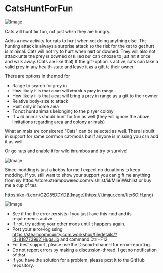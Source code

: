 # CatsHuntForFun

![Image](https://i.imgur.com/buuPQel.png)


Cats will hunt for fun, not just when they are hungry.

Adds a new activity for cats to hunt when not doing anything else.
The hunting attack is always a surprise attack so the risk for the cat to get hurt is minimal.
Cats will not try to hunt when hurt or downed.
They will also not attack until the prey is downed or killed but can choose to just hit it once and walk away. (Cats are like that)
If the gift-option is active, cats can take a valid prey in any health-state and leave it as a gift to their owner.

There are options in the mod for
- Range to search for prey in
- How likely it is that a cat will attack a prey in range
- How likely it is that a cat will bring a prey in range as a gift to their owner
- Relative body-size to attack
- Hunt only in home area
- To not hunt animals belonging to the player colony
- If wild animals should hunt for fun as well (they will ignore the above limitations regarding area and colony animals)

What animals are considered "Cats" can be selected as well.
There is built in support for some common cat-mods but if anyone is missing you can add it as well.

Or go nuts and enable it for wild thrumbos and try to survive!
	
![Image](https://i.imgur.com/O0IIlYj.png)

Since modding is just a hobby for me I expect no donations to keep modding. If you still want to show your support you can gift me anything from my https://store.steampowered.com/wishlist/id/Mlie]Wishlist or buy me a cup of tea.

https://ko-fi.com/G2G55DDYD]![Image](https://i.imgur.com/Utx6OIH.png)


![Image](https://i.imgur.com/PwoNOj4.png)



-  See if the the error persists if you just have this mod and its requirements active.
-  If not, try adding your other mods until it happens again.
-  Post your error-log using https://steamcommunity.com/workshop/filedetails/?id=818773962]HugsLib and command Ctrl+F12
-  For best support, please use the Discord-channel for error-reporting.
-  Do not report errors by making a discussion-thread, I get no notification of that.
-  If you have the solution for a problem, please post it to the GitHub repository.




